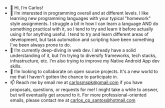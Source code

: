 - 👋 Hi, I’m Carlos!
- 👀 I’m interested in programming overall and at different levels. I like learning new programming languages with your typical "homework" style assignments. I struggle a bit in how I can learn a language AND do something practical with it, so I tend to try and learn it before actually using it for anything useful. I tend to try and learn different areas of development, but task automation and scripting have been something I've been always prone to do.
- 🌱 I’m currently deep-diving in web dev. I already have a solid understanding of it, but I'm trying to diversify frameworks, tech stacks, infrastructure, etc. I'm also trying to improve my Native Android App dev skills.
- 💞️ I’m looking to collaborate on open source projects. It's a new world to me that I haven't gotten the chance to participate in.
- 📫 Reach me by email me at carlosmspk@gmail.com if you have proposals, questions, or requests for me! I might take a while to answer, but will eventually get around to it. For more professional-oriented emails, please contact me at carlos_cp_santos@hotmail.com
